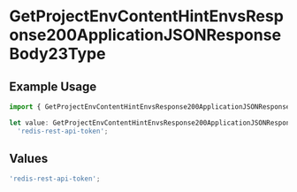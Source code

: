 # GetProjectEnvContentHintEnvsResponse200ApplicationJSONResponseBody23Type

## Example Usage

```typescript
import { GetProjectEnvContentHintEnvsResponse200ApplicationJSONResponseBody23Type } from '@vercel/client/models/operations';

let value: GetProjectEnvContentHintEnvsResponse200ApplicationJSONResponseBody23Type =
  'redis-rest-api-token';
```

## Values

```typescript
'redis-rest-api-token';
```
